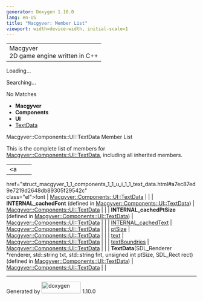 ```yaml
---
generator: Doxygen 1.10.0
lang: en-US
title: "Macgyver: Member List"
viewport: width=device-width, initial-scale=1
---
```


<div id="top">

<div id="titlearea">

<table data-cellspacing="0" data-cellpadding="0">
<colgroup>
<col style="width: 100%" />
</colgroup>
<tbody>
<tr id="projectrow" class="odd">
<td id="projectalign"><div id="projectname">
Macgyver
</div>
<div id="projectbrief">
2D game engine written in C++
</div></td>
</tr>
</tbody>
</table>

</div>

<div id="main-nav">

</div>

<div id="MSearchSelectWindow"
onmouseover="return searchBox.OnSearchSelectShow()"
onmouseout="return searchBox.OnSearchSelectHide()"
onkeydown="return searchBox.OnSearchSelectKey(event)">

</div>

<div id="MSearchResultsWindow">

<div id="MSearchResults">

<div class="SRPage">

<div id="SRIndex">

<div id="SRResults">

</div>

<div id="Loading" class="SRStatus">

Loading...

</div>

<div id="Searching" class="SRStatus">

Searching...

</div>

<div id="NoMatches" class="SRStatus">

No Matches

</div>

</div>

</div>

</div>

</div>

<div id="nav-path" class="navpath">

- **Macgyver**
- **Components**
- **UI**
- <a href="struct_macgyver_1_1_components_1_1_u_i_1_1_text_data.html"
  class="el">TextData</a>

</div>

</div>

<div class="header">

<div class="headertitle">

<div class="title">

Macgyver::Components::UI::TextData Member List

</div>

</div>

</div>

<div class="contents">

This is the complete list of members for
<a href="struct_macgyver_1_1_components_1_1_u_i_1_1_text_data.html"
class="el">Macgyver::Components::UI::TextData</a>, including all
inherited members.

|                                                                                                                                                                                             |                                                                     |     |
|---------------------------------------------------------------------------------------------------------------------------------------------------------------------------------------------|---------------------------------------------------------------------|-----|
| <a                                                                                                                                                                                          
 href="struct_macgyver_1_1_components_1_1_u_i_1_1_text_data.html#a7ec87ed9e7219d2648db89305f29542c"                                                                                           
 class="el">font</a>                                                                                                                                                                          | <a href="struct_macgyver_1_1_components_1_1_u_i_1_1_text_data.html" 
                                                                                                                                                                                               class="el">Macgyver::Components::UI::TextData</a>                    |     |
| **INTERNAL_cachedFont** (defined in <a href="struct_macgyver_1_1_components_1_1_u_i_1_1_text_data.html"                                                                                     
 class="el">Macgyver::Components::UI::TextData</a>)                                                                                                                                           | <a href="struct_macgyver_1_1_components_1_1_u_i_1_1_text_data.html" 
                                                                                                                                                                                               class="el">Macgyver::Components::UI::TextData</a>                    |     |
| **INTERNAL_cachedPtSize** (defined in <a href="struct_macgyver_1_1_components_1_1_u_i_1_1_text_data.html"                                                                                   
 class="el">Macgyver::Components::UI::TextData</a>)                                                                                                                                           | <a href="struct_macgyver_1_1_components_1_1_u_i_1_1_text_data.html" 
                                                                                                                                                                                               class="el">Macgyver::Components::UI::TextData</a>                    |     |
| <a                                                                                                                                                                                          
 href="struct_macgyver_1_1_components_1_1_u_i_1_1_text_data.html#a1762f7a47312594561cbd2818a259bc8"                                                                                           
 class="el">INTERNAL_cachedText</a>                                                                                                                                                           | <a href="struct_macgyver_1_1_components_1_1_u_i_1_1_text_data.html" 
                                                                                                                                                                                               class="el">Macgyver::Components::UI::TextData</a>                    |     |
| <a                                                                                                                                                                                          
 href="struct_macgyver_1_1_components_1_1_u_i_1_1_text_data.html#a53f25e47d34ec0e2598cb52c023a7a95"                                                                                           
 class="el">ptSize</a>                                                                                                                                                                        | <a href="struct_macgyver_1_1_components_1_1_u_i_1_1_text_data.html" 
                                                                                                                                                                                               class="el">Macgyver::Components::UI::TextData</a>                    |     |
| <a                                                                                                                                                                                          
 href="struct_macgyver_1_1_components_1_1_u_i_1_1_text_data.html#aeed5e9eaeab783aedf28b5ffd204a689"                                                                                           
 class="el">text</a>                                                                                                                                                                          | <a href="struct_macgyver_1_1_components_1_1_u_i_1_1_text_data.html" 
                                                                                                                                                                                               class="el">Macgyver::Components::UI::TextData</a>                    |     |
| <a                                                                                                                                                                                          
 href="struct_macgyver_1_1_components_1_1_u_i_1_1_text_data.html#afa8e9a0b8fc0ba2e20086e8bee510254"                                                                                           
 class="el">textBoundries</a>                                                                                                                                                                 | <a href="struct_macgyver_1_1_components_1_1_u_i_1_1_text_data.html" 
                                                                                                                                                                                               class="el">Macgyver::Components::UI::TextData</a>                    |     |
| **TextData**(SDL_Renderer \*renderer, std::string txt, std::string fnt, unsigned int ptSize, SDL_Rect rect) (defined in <a href="struct_macgyver_1_1_components_1_1_u_i_1_1_text_data.html" 
 class="el">Macgyver::Components::UI::TextData</a>)                                                                                                                                           | <a href="struct_macgyver_1_1_components_1_1_u_i_1_1_text_data.html" 
                                                                                                                                                                                               class="el">Macgyver::Components::UI::TextData</a>                    |     |

</div>

------------------------------------------------------------------------

<span class="small">Generated
by [<img src="doxygen.svg" class="footer" width="104" height="31"
alt="doxygen" />](https://www.doxygen.org/index.html) 1.10.0</span>
